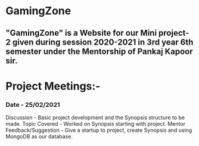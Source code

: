 # GamingZone
## "GamingZone" is a Website for our Mini project-2 given during session 2020-2021 in 3rd year 6th semester under the Mentorship of Pankaj Kapoor sir.


# Project Meetings:-

 ### Date - 25/02/2021 
Discussion - Basic project development and the Synopsis structure to be made.
Topic Covered - Worked on Synopsis starting with project.
Mentor Feedback/Suggestion - Give a startup to project, create Synopsis and using MongoDB as our database.
